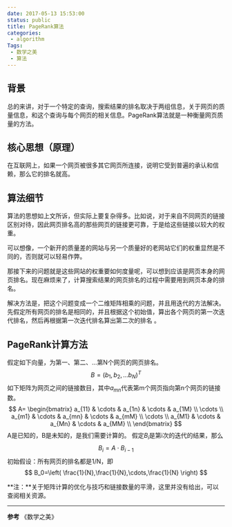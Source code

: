 ```yaml
---
date: 2017-05-13 15:53:00
status: public
title: PageRank算法
categories:
 - algorithm
Tags: 
 - 数学之美
 - 算法
---
```

## 背景
总的来讲，对于一个特定的查询，搜索结果的排名取决于两组信息，关于网页的质量信息，和这个查询与每个网页的相关信息。PageRank算法就是一种衡量网页质量的方法。

##  核心思想（原理）
在互联网上，如果一个网页被很多其它网页所连接，说明它受到普遍的承认和信赖，那么它的排名就高。

## 算法细节
算法的思想如上文所诉，但实际上要复杂得多。比如说，对于来自不同网页的链接区别对待，因此网页排名高的那些网页的链接更可靠，于是给这些链接以较大的权重。

可以想像，一个新开的质量差的网站与另一个质量好的老网站它们的权重显然是不同的，否则就可以轻易作弊。

那接下来的问题就是这些网站的权重要如何度量呢，可以想到应该是网页本身的网页排名。现在麻烦来了，计算搜索结果的网页排名的过程中需要用到网页本身的排名。

解决方法是，把这个问题变成一个二维矩阵相乘的问题，并且用迭代的方法解决。先假定所有网页的排名是相同的，并且根据这个初始值，算出各个网页的第一次迭代排名，然后再根据第一次迭代排名算出第二次的排名 。

## PageRank计算方法
假定如下向量，为第一、第二、...第N个网页的网页排名。
$$
B=(b_1,b_2,...b_N)^T
$$
如下矩阵为网页之间的链接数目，其中$a_{mn}$代表第m个网页指向第n个网页的链接数。
$$
A=
\begin{bmatrix}
a_{11} & \cdots & a_{1n} & \cdots & a_{1M} \\
\cdots \\
a_{m1} & \cdots & a_{mn} & \cdots & a_{mM} \\
\cdots \\
a_{M1} & \cdots & a_{Mn} & \cdots & a_{MM} \\
\end{bmatrix}
$$
A是已知的，B是未知的，是我们需要计算的。
假定$B_i$是第i次的迭代的结果，那么
$$
B_i=A \cdot B_{i-1}
$$
初始假设：所有网页的排名都是1/N，即
$$
B_0=\left( \frac{1}{N},\frac{1}{N},\cdots,\frac{1}{N} \right)
$$

**注：**关于矩阵计算的优化与技巧和链接数量的平滑，这里并没有给出，可以查阅相关资源。

---
**参考**
《数学之美》